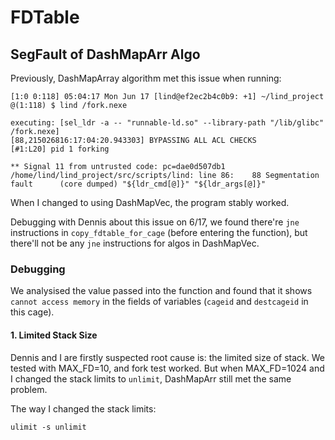 # FDTable 

## SegFault of DashMapArr Algo

Previously, DashMapArray algorithm met this issue when running:

```
[1:0 0:118] 05:04:17 Mon Jun 17 [lind@ef2ec2b4c0b9: +1] ~/lind_project 
@(1:118) $ lind /fork.nexe

executing: [sel_ldr -a -- "runnable-ld.so" --library-path "/lib/glibc" /fork.nexe]
[88,215026816:17:04:20.943303] BYPASSING ALL ACL CHECKS
[#1:L20] pid 1 forking

** Signal 11 from untrusted code: pc=dae0d507db1
/home/lind/lind_project/src/scripts/lind: line 86:    88 Segmentation fault      (core dumped) "${ldr_cmd[@]}" "${ldr_args[@]}"
```

When I changed to using DashMapVec, the program stably worked. 

Debugging with Dennis about this issue on 6/17, we found there're `jne` instructions in `copy_fdtable_for_cage` (before entering the function), but there'll not be any `jne` instructions for algos in DashMapVec. 

### Debugging

We analysised the value passed into the function and found that it shows `cannot access memory` in the fields of variables (`cageid` and `destcageid` in this cage). 

#### 1. Limited Stack Size

Dennis and I are firstly suspected root cause is: the limited size of stack. We tested with MAX_FD=10, and fork test worked. But when MAX_FD=1024 and I changed the stack limits to `unlimit`, DashMapArr still met the same problem. 

The way I changed the stack limits:
```
ulimit -s unlimit
```
